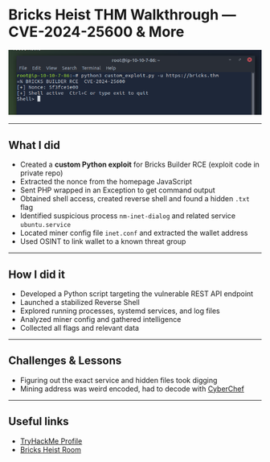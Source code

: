 # Bricks Heist THM Walkthrough — CVE-2024-25600 & More

![Proof it works](rce.png)

---

## What I did

- Created a **custom Python exploit** for Bricks Builder RCE (exploit code in private repo)  
- Extracted the nonce from the homepage JavaScript  
- Sent PHP wrapped in an Exception to get command output  
- Obtained shell access, created reverse shell and found a hidden `.txt` flag  
- Identified suspicious process `nm-inet-dialog` and related service `ubuntu.service`  
- Located miner config file `inet.conf` and extracted the wallet address  
- Used OSINT to link wallet to a known threat group

---

## How I did it

- Developed a Python script targeting the vulnerable REST API endpoint  
- Launched a stabilized Reverse Shell  
- Explored running processes, systemd services, and log files  
- Analyzed miner config and gathered intelligence  
- Collected all flags and relevant data

---

## Challenges & Lessons

- Figuring out the exact service and hidden files took digging  
- Mining address was weird encoded, had to decode with [CyberChef](https://gchq.github.io/CyberChef/)

---

## Useful links

- [TryHackMe Profile](https://tryhackme.com/p/frankfm)  
- [Bricks Heist Room](https://tryhackme.com/room/tryhack3mbricksheist)
